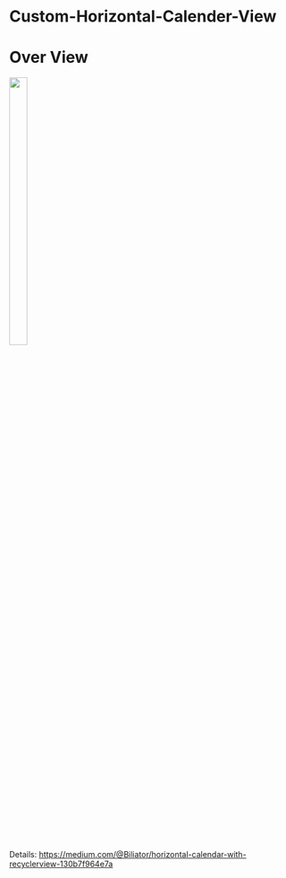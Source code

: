 # Custom-Horizontal-Calender-View

# Over View

<img src="https://user-images.githubusercontent.com/48696824/157301796-25eb5092-f07a-4490-9dc8-2f15f2a4cdab.gif" width=25% height=35%>

Details: https://medium.com/@Biliator/horizontal-calendar-with-recyclerview-130b7f964e7a


